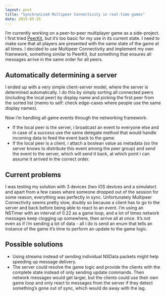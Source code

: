 ```yaml
---
layout: post
title: "Synchronized Multipeer Connectivity in real-time games"
date: 2015-05-25
---
```


I’m currently working on a peer-to-peer multiplayer game as a side-project. I first tried [PeerKit](https://github.com/jpsim/PeerKit), but it’s too basic for my use in its current state. I need to make sure that all players are presented with the same state of the game at all times. I decided to use Multipeer Connectivity and implement my own framework, something similar to PeerKit, but something that ensures all messages arrive in the same order for all peers.

## Automatically determining a server

I ended up with a very simple client-server model, where the server is determined automatically. I do this by simply sorting all connected peers (including the local peer) by display name and picking the first peer from the sorted list (memo to self: check edge-cases where people use the same display names).

Now i’m handling all game events through the networking framework:

- If the local peer is the server, i broadcast an event to everyone else and in case of a success use the same delegate method that would handle incoming data to feed the event back to the game.
- If the local peer is a client, i attach a boolean value as metadata (so the server knows to distribute this event among the peer group) and send the event to the server, which will send it back, at which point i can assume it arrived in the correct order.

## Current problems

I was testing my solution with 3 devices (two iOS devices and a simulator) and apart from a few cases where someone dropped out of the session for some reason, everything was perfectly in sync. Unfortunately Multipeer Connectivity seems pretty slow, doubly so because a client has to go to the server and back before being able to react to an event. I’m using an NSTimer with an interval of 0.22 as a game loop, and a lot of times network messages keep clogging up somewhere, then arrive all at once. It’s not even as if i’m sending a lot of data - all i do is send an enum that tells an instance of the game it’s time to perform an update to the game logic.

## Possible solutions

- Using streams instead of sending individual NSData packets might help speeding up message delivery.
- The server could resolve the game logic and provide the clients with the complete state instead of only sending update commands. Then network messages would get larger, but the clients could use their own game loop and only react to messages from the server if they detect something’s gone out of sync, which would do away with the lag.
